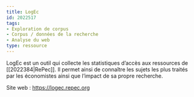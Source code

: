 ```yaml
---
title: LogEc
id: 2022517
tags:
- Exploration de corpus
- Corpus / données de la recherche
- Analyse du web
type: ressource
---
```


LogEc est un outil qui collecte les statistiques d’accès aux ressources de [[2022384|RePec]]. Il permet ainsi de connaître les sujets les plus traités par les économistes ainsi que l’impact de sa propre recherche.

Site web : <https://logec.repec.org>

